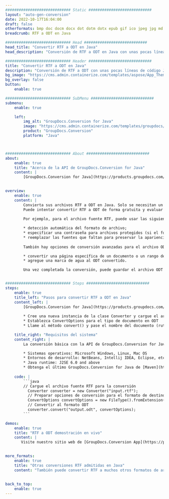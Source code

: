 ```yaml
---
############################# Static ############################
layout: "auto-gen-conversion"
date: 2022-10-17T16:04:00
draft: false
otherformats: bmp doc docm docx dot dotm dotx epub gif ico jpeg jpg md odt ott pdf png psd rtf tex tif tiff txt xps
breadcrumb: RTF a ODT en Java

############################# Head ############################
head_title: "Convertir RTF a ODT en Java"
head_description: "Conversión de RTF a ODT en Java con unas pocas líneas de código. Convierta más de 160 formatos de archivo con la API de conversión de documentos de GroupDocs para Java"

############################# Header ############################
title: "Convertir RTF a ODT en Java"
description: "Conversión de RTF a ODT con unas pocas líneas de código Java"
bg_image: "https://cms.admin.containerize.com/templates/aspose/App_Themes/V3/images/bg/header1.png"
bg_overlay: false
button:
    enable: true

############################# SubMenu ############################
submenu:
    enable: true

    left:
        img_alt: "GroupDocs.Conversion for Java"
        image: "https://cms.admin.containerize.com/templates/groupdocs/images/product-logos/90x90-noborder/groupdocs-conversion-java.png"
        product: "GroupDocs.Conversion"
        platform: "Java"



############################# About ############################
about:
    enable: true
    title: "Acerca de la API de GroupDocs.Conversion for Java"
    content: |
        [GroupDocs.Conversion for Java](https://products.groupdocs.com/conversion/java/) es una API de conversión de formato de archivo avanzada para convertir entre formatos populares de imagen y documento como Microsoft Office, OpenDocument, PDF, HTML, correo electrónico, CAD. y mucho más con solo unas pocas líneas de código. La API nativa detecta automáticamente los formatos de los documentos originales y ofrece muchas opciones para personalizar los documentos convertidos. Junto con la función de extraer información de un documento, también admite el almacenamiento en caché de los resultados de la conversión en el disco local de forma predeterminada. Sin embargo, se puede admitir cualquier tipo de almacenamiento en caché mediante la implementación de las interfaces adecuadas: Amazon S3, Dropbox, Google Drive, Windows Azure, Reddis o cualquier otra.
    

overview:
    enable: true
    content: |
        Convierta sus archivos RTF a ODT en Java. Solo se necesitan un par de líneas de código Java en cualquier plataforma de su elección, como Windows, Linux, macOS.
        Puede intentar convertir RTF a ODT de forma gratuita y evaluar la calidad de los resultados de la conversión. Junto con los sencillos scripts de conversión de archivos, puede probar opciones más sofisticadas para cargar el archivo de origen RTF y almacenar la salida ODT. 
        
        Por ejemplo, para el archivo fuente RTF, puede usar las siguientes opciones de carga:

        * detección automática del formato de archivo;
        * especificar una contraseña para archivos protegidos (si el formato de archivo lo admite);
        * reemplazar las fuentes que faltan para preservar la apariencia del documento.
        
        También hay opciones de conversión avanzadas para el archivo ODT:

        * convertir una página específica de un documento o un rango de páginas;
        * agregue una marca de agua al ODT convertido.

        Una vez completada la conversión, puede guardar el archivo ODT en su ruta de archivo local o en cualquier almacenamiento de terceros, como FTP, Amazon S3, Google Drive, Dropbox, etc. Tenga en cuenta que para convertir RTF a ODT, no necesita instalar ningún software adicional, como MS Office, Open Office, Adobe Acrobat Reader, etc.


############################# Steps ############################
steps:
    enable: true
    title_left: "Pasos para convertir RTF a ODT en Java"
    content_left: |
        [GroupDocs.Conversion for Java](https://products.groupdocs.com/conversion/java/) permite a los desarrolladores convertir fácilmente el archivo RTF a ODT con unas pocas líneas de código.
        
        * Cree una nueva instancia de la clase Converter y cargue el archivo RTF con la ruta completa
        * Establezca ConvertOptions para el tipo de documento en ODT
        * Llame al método convert() y pase el nombre del documento (ruta completa) y el formato (ODT) como parámetro

    title_right: "Requisitos del sistema"
    content_right: |
        La conversión básica con la API de GroupDocs.Conversion for Java se puede realizar con solo unas pocas líneas de código. Nuestras API son compatibles con todas las principales plataformas y sistemas operativos. Antes de ejecutar el código a continuación, asegúrese de tener instalados los siguientes requisitos previos en su sistema.

        * Sistemas operativos: Microsoft Windows, Linux, Mac OS
        * Entornos de desarrollo: NetBeans, Intellij IDEA, Eclipse, etc.
        * Java runtime: J2SE 6.0 and above
        * Obtenga el último GroupDocs.Conversion for Java de [Maven](https://repository.groupdocs.com/webapp/#/artifacts/browse/tree/General/repo/com/groupdocs/groupdocs-conversion)
         
    code: |
        ```java    
        // Cargue el archivo fuente RTF para la conversión
          Converter converter = new Converter("input.rtf");
          // Preparar opciones de conversión para el formato de destino ODT
          ConvertOptions convertOptions = new FileType().fromExtension("odt").getConvertOptions();
          // Convertir al formato ODT
          converter.convert("output.odt", convertOptions);
        ```

demos:
    enable: true
    title: "RTF a ODT demostración en vivo"
    content: |
       Visite nuestro sitio web de [GroupDocs.Conversion App](https://products.groupdocs.app/conversion/family) y pruebe la conversión de RTF a ODT ahora. La demostración gratuita tiene los siguientes beneficios
          

more_formats:
    enable: true
    title: "Otras conversiones RTF admitidas en Java"
    content: "También puede convertir RTF a muchos otros formatos de archivo. Consulte la lista a continuación."
       
       
back_to_top:
    enable: true
---
```

